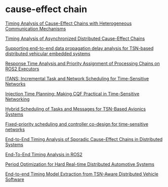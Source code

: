 # cause-effect chain

<a href="zotero://note/u/KLVTPTXG/" rel="noopener noreferrer nofollow" zhref="zotero://note/u/KLVTPTXG/" ztype="znotelink" class="internal-link">Timing Analysis of Cause-Effect Chains with Heterogeneous Communication Mechanisms</a>

<a href="zotero://note/u/694LGC9A/" rel="noopener noreferrer nofollow" zhref="zotero://note/u/694LGC9A/" ztype="znotelink" class="internal-link">Timing Analysis of Asynchronized Distributed Cause-Effect Chains</a>

<a href="zotero://note/u/ZGLW5MRK/" rel="noopener noreferrer nofollow" zhref="zotero://note/u/ZGLW5MRK/" ztype="znotelink" class="internal-link">Supporting end-to-end data propagation delay analysis for TSN-based distributed vehicular embedded systems</a>

<a href="zotero://note/u/UH7NNJ3F/" rel="noopener noreferrer nofollow" zhref="zotero://note/u/UH7NNJ3F/" ztype="znotelink" class="internal-link">Response Time Analysis and Priority Assignment of Processing Chains on ROS2 Executors</a>

<a href="zotero://note/u/BZTNXZPG/" rel="noopener noreferrer nofollow" zhref="zotero://note/u/BZTNXZPG/" ztype="znotelink" class="internal-link">ITANS: Incremental Task and Network Scheduling for Time-Sensitive Networks</a>

<a href="zotero://note/u/ME8VU9RD/" rel="noopener noreferrer nofollow" zhref="zotero://note/u/ME8VU9RD/" ztype="znotelink" class="internal-link">Injection Time Planning: Making CQF Practical in Time-Sensitive Networking</a>

<a href="zotero://note/u/KL5SHMP4/" rel="noopener noreferrer nofollow" zhref="zotero://note/u/KL5SHMP4/" ztype="znotelink" class="internal-link">Hybrid Scheduling of Tasks and Messages for TSN-Based Avionics Systems</a>

<a href="zotero://note/u/BJVQV8K8/" rel="noopener noreferrer nofollow" zhref="zotero://note/u/BJVQV8K8/" ztype="znotelink" class="internal-link">Fixed-priority scheduling and controller co-design for time-sensitive networks</a>

<a href="zotero://note/u/29HXLGTW/" rel="noopener noreferrer nofollow" zhref="zotero://note/u/29HXLGTW/" ztype="znotelink" class="internal-link">End-to-End Timing Analysis of Sporadic Cause-Effect Chains in Distributed Systems</a>

<a href="zotero://note/u/2XCCJMHB/" rel="noopener noreferrer nofollow" zhref="zotero://note/u/2XCCJMHB/" ztype="znotelink" class="internal-link">End-To-End Timing Analysis in ROS2</a>

<a href="zotero://note/u/9LV5EKTK/" rel="noopener noreferrer nofollow" zhref="zotero://note/u/9LV5EKTK/" ztype="znotelink" class="internal-link">Period Optimization for Hard Real-time Distributed Automotive Systems</a>

<a href="zotero://note/u/UETYCJC2/" rel="noopener noreferrer nofollow" zhref="zotero://note/u/UETYCJC2/" ztype="znotelink" class="internal-link">End-to-end Timing Model Extraction from TSN-Aware Distributed Vehicle Software</a>



